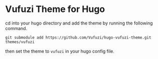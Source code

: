 # Vufuzi Theme for Hugo

cd into your hugo directory and add the theme by running the following
command.

`git submodule add https://github.com/Vufuzi/hugo-vufuzi-theme.git themes/vufuzi`

then set the theme to `vufuzi` in your hugo config file.
